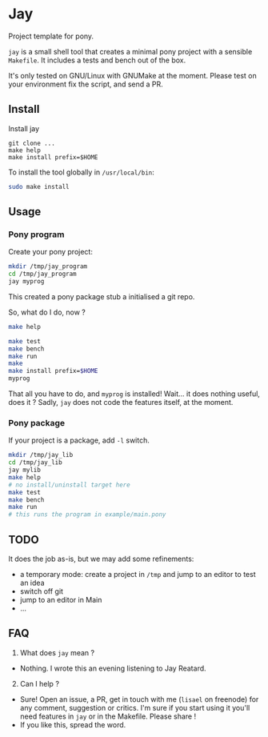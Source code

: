 # Jay

Project template for pony.

`jay` is a small shell tool that creates a minimal pony project with a sensible
`Makefile`. It includes a tests and bench out of the box.

It's only tested on GNU/Linux with GNUMake at the moment. Please test on your
environment fix the script, and send a PR.

## Install

Install jay

```
git clone ... 
make help
make install prefix=$HOME
```

To install the tool globally in `/usr/local/bin`:

```sh
sudo make install
```

## Usage

### Pony program

Create your pony project:

```sh
mkdir /tmp/jay_program
cd /tmp/jay_program
jay myprog
```

This created a pony package stub a initialised a git repo.

So, what do I do, now ?

```sh
make help
```

```sh
make test
make bench
make run
make
make install prefix=$HOME
myprog
```

That all you have to do, and `myprog` is installed! Wait... it does nothing
useful, does it ? Sadly, `jay` does not code the features itself, at the
moment.

### Pony package

If your project is a package, add `-l` switch.

```sh
mkdir /tmp/jay_lib
cd /tmp/jay_lib
jay mylib
make help
# no install/uninstall target here
make test
make bench
make run
# this runs the program in example/main.pony
```

## TODO

It does the job as-is, but we may add some refinements:

- a temporary mode: create a project in `/tmp` and jump to an editor to test an idea
- switch off git
- jump to an editor in Main
- ...

## FAQ

1. What does `jay` mean ?
  - Nothing. I wrote this an evening listening to Jay Reatard.

2. Can I help ?
  - Sure! Open an issue, a PR, get in touch with me (`lisael` on freenode) for any comment,
  suggestion or critics. I'm sure if you start using it you'll need features in
  `jay` or in the Makefile. Please share !
  - If you like this, spread the word.
